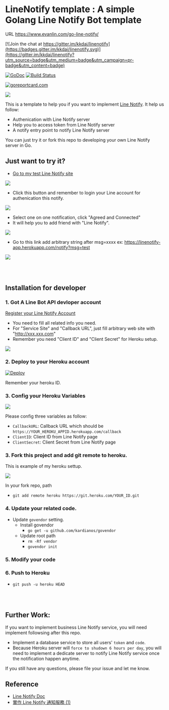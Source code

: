 LineNotify template : A simple Golang Line Notify Bot template
==============

URL https://www.evanlin.com/go-line-notify/

[![Join the chat at https://gitter.im/kkdai/linenotify](https://badges.gitter.im/kkdai/linenotify.svg)](https://gitter.im/kkdai/linenotify?utm_source=badge&utm_medium=badge&utm_campaign=pr-badge&utm_content=badge)

 [![GoDoc](https://godoc.org/github.com/kkdai/linenotify.svg?status.svg)](https://godoc.org/github.com/kkdai/linenotify)  [![Build Status](https://travis-ci.org/kkdai/linenotify.svg?branch=master)](https://travis-ci.org/kkdai/linenotify.svg)

[![goreportcard.com](https://goreportcard.com/badge/github.com/kkdai/linenotify)](https://goreportcard.com/report/github.com/kkdai/linenotify)

![](img/linenotify.png)

This is a template to help you if you want to implement [Line Notify](https://notify-bot.line.me/zh_TW/). It help us follow:

- Authenication with Line Notify server
- Help you to access token from Line Notify server
- A notify entry point to notify Line Notify server

You can just try it or fork this repo to developing your own Line Notify server in Go.

## Just want to try it?

- [Go to my test Line Notify site](https://linenotify-app.herokuapp.com/auth)

![](img/notify1.png)

- Click this button and remember to login your Line account for authenication this notify.

![](img/notify2.png)

- Select one on one notification, click "Agreed and Connected"
- It will help you to add friend with "Line Notify".

![](img/notify3.png)

- Go to this link add arbitrary string after msg=xxxx ex: https://linenotify-app.herokuapp.com/notify?msg=test


![](img/notify4.png)


<br><br>

## Installation for developer

### 1. Got A Line Bot API devloper account

[Register your Line Notify Account](https://notify-bot.line.me/my/services/new)

- You need to fill all related info you need.
- For "Service Site" and "Callback URL", just fill arbitrary web site with "http://xxx.xxx.com"
- Remember you need "Client ID" and "Client Secret" for Heroku setup.

![](img/dev1.png)



### 2. Deploy to your Heroku account

[![Deploy](https://www.herokucdn.com/deploy/button.svg)](https://heroku.com/deploy)

Remember your heroku ID.

### 3. Config your Heroku Variables 

![](img/dev2.png)

Please config three variables as follow:

- `CallbackURL`: Callback URL which should be `https://YOUR_HEROKU_APPID.herokuapp.com/callback`
- `ClientID`: Client ID from Line Notify page
- `ClientSecret`: Client Secret from Line Notify page


### 3. Fork this project and add git remote to heroku.

This is example of my heroku settup.

![](img/dev3.png)

In your fork repo, path

- `git add remote heroku https://git.heroku.com/YOUR_ID.git`

### 4. Update your related code.

- Update `govendor` setting.
    - Install govendor
        - `go get -u github.com/kardianos/govendor`
    - Update root path
        - `rm -Rf vendor`
        - `govendor init`
### 5. Modify your code

### 6. Push to Heroku

- `git push -u heroku HEAD`


<br><br>

## Further Work:

If you want to implement business Line Notify service, you will need implement followsing after this repo.

- Implement a database service to store all users' `token` and `code`.
- Because Heroku server will `force to shudown 6 hours per day`, you will need to implement a dedicate server to notify Line Notify service once the notification happen anytime.

If you still have any questions, please file your issue and let me know.

## Reference

- [Line Notify Doc](https://notify-bot.line.me/doc/en/)
- [實作 Line Notify 通知服務 (1)](https://poychang.github.io/line-notify-1-basic/)
